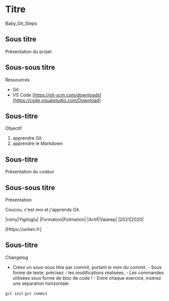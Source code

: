

# Titre 

Baby_Git_Steps

## Sous titre 

Présentation du projet

## Sous-sous titre

Ressources

- Git
- VS Code
[https://git-scm.com/downloads]
[https://code.visualstudio.com/Download]

## Sous-titre

Objectif

1. apprendre Git
2. apprendre le Markdown

## Sous-titre

Présentation du codeur

## Sous-sous titre

Présentation

Coucou, c'est moi et j'apprends Git.

|romy|Yigitoglu|
|Formation|Fotmation|
|Actif|Valarep|
|2021|2020|

[Https://unlien.fr]

## Sous-titre

Changelog

- Créez un sous-sous titre par commit, portant le nom du commit.
            - Sous forme de texte, précisez
                - les modifications réalisées,
                - Les commandes utilisées sous forme de bloc de code !
        - Entre chaque exercice, insérez une séparation horizontale

```git init```
```git commit```

